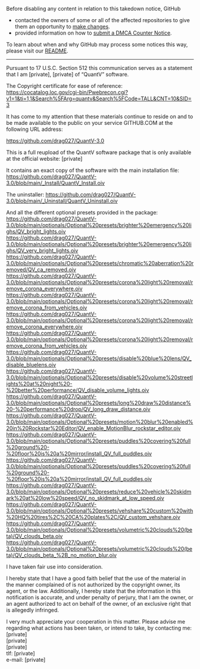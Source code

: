 Before disabling any content in relation to this takedown notice, GitHub
- contacted the owners of some or all of the affected repositories to give them an opportunity to [make changes](https://docs.github.com/en/github/site-policy/dmca-takedown-policy#a-how-does-this-actually-work).
- provided information on how to [submit a DMCA Counter Notice](https://docs.github.com/en/articles/guide-to-submitting-a-dmca-counter-notice).

To learn about when and why GitHub may process some notices this way, please visit our [README](https://github.com/github/dmca/blob/master/README.md#anatomy-of-a-takedown-notice).

---

Pursuant to 17 U.S.C. Section 512 this communication serves as a
statement that I am [private], [private] of “QuantV”
software.

The Copyright certificate for ease of reference:  
https://cocatalog.loc.gov/cgi-bin/Pwebrecon.cgi?v1=1&ti=1,1&Search%5FArg=quantv&Search%5FCode=TALL&CNT=10&SID=3

It has come to my attention that these materials continue to reside on
and to be made available to the public on your service GITHUB.COM at
the following URL address:

https://github.com/drag027/QuantV-3.0

This is a full reupload of the QuantV software package that is only
available at the official website: [private]

It contains an exact copy of the software with the main installation file:
https://github.com/drag027/QuantV-3.0/blob/main/_Install/QuantV_Install.oiv

The uninstaller:
https://github.com/drag027/QuantV-3.0/blob/main/_Uninstall/QuantV_Uninstall.oiv

And all the different optional presets provided in the package:  
https://github.com/drag027/QuantV-3.0/blob/main/optionals/Optional%20presets/brighter%20emergency%20lighs/QV_bright_lights.oiv  
https://github.com/drag027/QuantV-3.0/blob/main/optionals/Optional%20presets/brighter%20emergency%20lighs/QV_very_bright_lights.oiv  
https://github.com/drag027/QuantV-3.0/blob/main/optionals/Optional%20presets/chromatic%20aberration%20removed/QV_ca_removed.oiv  
https://github.com/drag027/QuantV-3.0/blob/main/optionals/Optional%20presets/corona%20light%20removal/remove_corona_everywhere.oiv  
https://github.com/drag027/QuantV-3.0/blob/main/optionals/Optional%20presets/corona%20light%20removal/remove_corona_from_vehicles.oiv  
https://github.com/drag027/QuantV-3.0/blob/main/optionals/Optional%20presets/corona%20light%20removal/remove_corona_everywhere.oiv  
https://github.com/drag027/QuantV-3.0/blob/main/optionals/Optional%20presets/corona%20light%20removal/remove_corona_from_vehicles.oiv  
https://github.com/drag027/QuantV-3.0/blob/main/optionals/Optional%20presets/disable%20blue%20lens/QV_disable_bluelens.oiv  
https://github.com/drag027/QuantV-3.0/blob/main/optionals/Optional%20presets/disable%20volume%20streetlights%20at%20night%20-%20better%20performance/QV_disable_volume_lights.oiv  
https://github.com/drag027/QuantV-3.0/blob/main/optionals/Optional%20presets/long%20draw%20distance%20-%20performance%20drop/QV_long_draw_distance.oiv  
https://github.com/drag027/QuantV-3.0/blob/main/optionals/Optional%20presets/motion%20blur%20enabled%20in%20Rockstar%20Editor/QV_enable_MotionBlur_rockstar_editor.oiv  
https://github.com/drag027/QuantV-3.0/blob/main/optionals/Optional%20presets/puddles%20covering%20full%20ground%20-%20floor%20is%20a%20mirror/install_QV_full_puddles.oiv  
https://github.com/drag027/QuantV-3.0/blob/main/optionals/Optional%20presets/puddles%20covering%20full%20ground%20-%20floor%20is%20a%20mirror/install_QV_full_puddles.oiv  
https://github.com/drag027/QuantV-3.0/blob/main/optionals/Optional%20presets/reduce%20vehicle%20skidmark%20at%20low%20speed/QV_no_skidmark_at_low_speed.oiv  
https://github.com/drag027/QuantV-3.0/blob/main/optionals/Optional%20presets/vehshare%20custom%20with%20HQ%20tires%2C%20CA%20plates%2C/QV_custom_vehshare.oiv  
https://github.com/drag027/QuantV-3.0/blob/main/optionals/Optional%20presets/volumetric%20clouds%20(beta)/QV_clouds_beta.oiv  
https://github.com/drag027/QuantV-3.0/blob/main/optionals/Optional%20presets/volumetric%20clouds%20(beta)/QV_clouds_beta_%2B_no_motion_blur.oiv  

I have taken fair use into consideration.

I hereby state that I have a good faith belief that the use of the
material in the manner complained of is not authorized by the
copyright owner, its agent, or the law. Additionally, I hereby state
that the information in this notification is accurate, and under
penalty of perjury, that I am the owner, or an agent authorized to act
on behalf of the owner, of an exclusive right that is allegedly
infringed.

I very much appreciate your cooperation in this matter. Please advise
me regarding what actions has been taken, or intend to take, by
contacting me:  
[private]  
[private]  
[private]  
tlf: [private]  
e-mail: [private]  

